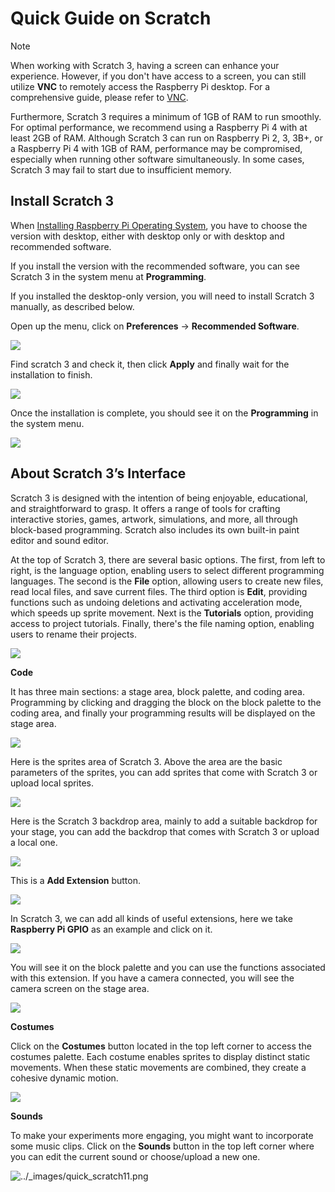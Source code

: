 # Quick Guide on Scratch

Note

When working with Scratch 3, having a screen can enhance your experience. However, if you don't have access to a screen, you can still utilize **VNC** to remotely access the Raspberry Pi desktop. For a comprehensive guide, please refer to [VNC](../appendix/remote_desktop.rst).

Furthermore, Scratch 3 requires a minimum of 1GB of RAM to run smoothly. For optimal performance, we recommend using a Raspberry Pi 4 with at least 2GB of RAM. Although Scratch 3 can run on Raspberry Pi 2, 3, 3B+, or a Raspberry Pi 4 with 1GB of RAM, performance may be compromised, especially when running other software simultaneously. In some cases, Scratch 3 may fail to start due to insufficient memory.

## Install Scratch 3

When [Installing Raspberry Pi Operating System](../preparation/Installing_the_OS_(Common).md), you have to choose the version with desktop, either with desktop only or with desktop and recommended software.

If you install the version with the recommended software, you can see Scratch 3 in the system menu at **Programming**.

If you installed the desktop-only version, you will need to install Scratch 3 manually, as described below.

Open up the menu, click on **Preferences** -> **Recommended Software**.

![](./img/quick_scratch1.png)

Find scratch 3 and check it, then click **Apply** and finally wait for the installation to finish.

![](./img/quick_scratch2.png)

Once the installation is complete, you should see it on the **Programming** in the system menu.

![](./img/quick_scratch3.png)

## About Scratch 3’s Interface

Scratch 3 is designed with the intention of being enjoyable, educational, and straightforward to grasp. It offers a range of tools for crafting interactive stories, games, artwork, simulations, and more, all through block-based programming. Scratch also includes its own built-in paint editor and sound editor.

At the top of Scratch 3, there are several basic options. The first, from left to right, is the language option, enabling users to select different programming languages. The second is the **File** option, allowing users to create new files, read local files, and save current files. The third option is **Edit**, providing functions such as undoing deletions and activating acceleration mode, which speeds up sprite movement. Next is the **Tutorials** option, providing access to project tutorials. Finally, there's the file naming option, enabling users to rename their projects.

![](./img/quick_scratch13.png)

**Code**

It has three main sections: a stage area, block palette, and coding area. Programming by clicking and dragging the block on the block palette to the coding area, and finally your programming results will be displayed on the stage area.

![](./img/quick_scratch4.png)

Here is the sprites area of Scratch 3. Above the area are the basic parameters of the sprites, you can add sprites that come with Scratch 3 or upload local sprites.

![](./img/quick_scratch5.png)

Here is the Scratch 3 backdrop area, mainly to add a suitable backdrop for your stage, you can add the backdrop that comes with Scratch 3 or upload a local one.

![](./img/quick_scratch6.png)

This is a **Add Extension** button.

![](./img/quick_scratch7.png)

In Scratch 3, we can add all kinds of useful extensions, here we take **Raspberry Pi GPIO** as an example and click on it.

![](./img/quick_scratch8.png)

You will see it on the block palette and you can use the functions associated with this extension. If you have a camera connected, you will see the camera screen on the stage area.

![](./img/quick_scratch9.png)

**Costumes**

Click on the **Costumes** button located in the top left corner to access the costumes palette. Each costume enables sprites to display distinct static movements. When these static movements are combined, they create a cohesive dynamic motion.

![](./img/quick_scratch10.png)

**Sounds**

To make your experiments more engaging, you might want to incorporate some music clips. Click on the **Sounds** button in the top left corner where you can edit the current sound or choose/upload a new one.

![../_images/quick_scratch11.png](https://docs.sunfounder.com/projects/davinci-kit/en/latest/_images/quick_scratch11.png)
